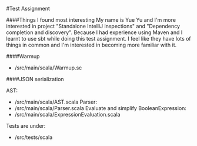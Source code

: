 #Test Assignment

####Things I found most interesting
My name is Yue Yu and I'm more interested in project "Standalone IntelliJ inspections" and "Dependency completion and discovery". Because I had experience using Maven and I learnt to use sbt while doing this test assignment. I feel like they have lots of things in common and I'm interested in becoming more familiar with it.

####Warmup
* /src/main/scala/Warmup.sc

####JSON serialization

AST:
* /src/main/scala/AST.scala
Parser:
* /src/main/scala/Parser.scala
Evaluate and simplify BooleanExpression:
* /src/main/scala/ExpressionEvaluation.scala

Tests are under:
* /src/tests/scala
